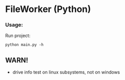 # FileWorker (Python)

### Usage:
Run project: 
```
python main.py -h
```

## WARN!
- drive info test on linux subsystems, not on windows